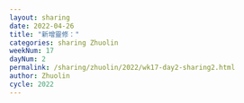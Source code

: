 ```yaml
---
layout: sharing
date: 2022-04-26
title: "新增靈修："
categories: sharing Zhuolin
weekNum: 17
dayNum: 2
permalink: /sharing/zhuolin/2022/wk17-day2-sharing2.html
author: Zhuolin
cycle: 2022
---  
```

